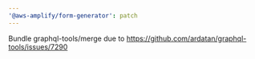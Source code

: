 ```yaml
---
'@aws-amplify/form-generator': patch
---
```


Bundle graphql-tools/merge due to https://github.com/ardatan/graphql-tools/issues/7290
